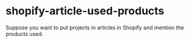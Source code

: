 # shopify-article-used-products
Suppose you want to put projects in articles in Shopify and mention the products used.
